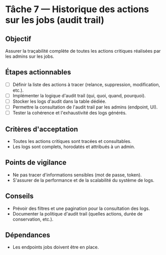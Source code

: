 # Tâche 7 — Historique des actions sur les jobs (audit trail)

## Objectif
Assurer la traçabilité complète de toutes les actions critiques réalisées par les admins sur les jobs.

## Étapes actionnables
- [ ] Définir la liste des actions à tracer (relance, suppression, modification, etc.).
- [ ] Implémenter la logique d'audit trail (qui, quoi, quand, pourquoi).
- [ ] Stocker les logs d'audit dans la table dédiée.
- [ ] Permettre la consultation de l'audit trail par les admins (endpoint, UI).
- [ ] Tester la cohérence et l'exhaustivité des logs générés.

## Critères d'acceptation
- Toutes les actions critiques sont tracées et consultables.
- Les logs sont complets, horodatés et attribués à un admin.

## Points de vigilance
- Ne pas tracer d'informations sensibles (mot de passe, token).
- S'assurer de la performance et de la scalabilité du système de logs.

## Conseils
- Prévoir des filtres et une pagination pour la consultation des logs.
- Documenter la politique d'audit trail (quelles actions, durée de conservation, etc.).

## Dépendances
- Les endpoints jobs doivent être en place. 